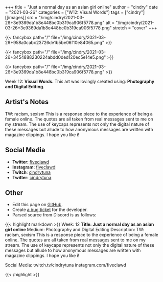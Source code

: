 +++
title =       "Just a normal day as an asian girl online"
author =      "cindry"
date =        "2021-03-26"
categories =  ["W12: Visual Words"]
tags =        ["cindry"]
[[images]]
                      src = "/img/cindry/2021-03-26+3e9369da1b8e448bc0b319ca906f5778.png"
                      alt = "/img/cindry/2021-03-26+3e9369da1b8e448bc0b319ca906f5778.png"
                      stretch = "cover"
+++


{{< fancybox path="/" file="/img/cindry/2021-03-26+958a0cabc23726de1b5be06f10e84065.png" >}}

{{< fancybox path="/" file="/img/cindry/2021-03-26+3454888230224abdd0ded120ec5e14e5.png" >}}

{{< fancybox path="/" file="/img/cindry/2021-03-26+3e9369da1b8e448bc0b319ca906f5778.png" >}}


Week 12: **Visual Words**. This art was lovingly created using: **Photography and Digital Editing**.

## Artist's Notes

TW: racism, sexism
This is a response piece to the experience of being a female online. The quotes are all taken from real messages sent to me on my stream. The use of keycaps represents not only the digital nature of these messages but allude to how anonymous messages are written with magazine clippings. I hope you like i!

## Social Media

- **Twitter**: [fiveclawd]()
- **Instagram**: [fiveclawd]()
- **Twitch**: [cindrytuna]()
- **Twitter**: [cindrytuna]()


## Other

- Edit this page on [GitHub](https://github.com/teaminkling/web-refresh/edit/main/blog/content/blog/cindry-week-12-713c.md).
- Create [a bug ticket](https://github.com/teaminkling/web-refresh/issues/new?assignees=&labels=bug&template=problem-report.md&title=) for the developer.
- Parsed source from Discord is as follows:

{{< highlight markdown >}}
Week: 12
**Title: Just a normal day as an asian girl online**
Medium: Photography and Digital Editing
Description:
TW: racism, sexism
This is a response piece to the experience of being a female online. The quotes are all taken from real messages sent to me on my stream. The use of keycaps represents not only the digital nature of these messages but allude to how anonymous messages are written with magazine clippings. I hope you like i! 

Social Media: twitch.tv/cindrytuna
instagram.com/fiveclawd






{{< /highlight >}}
